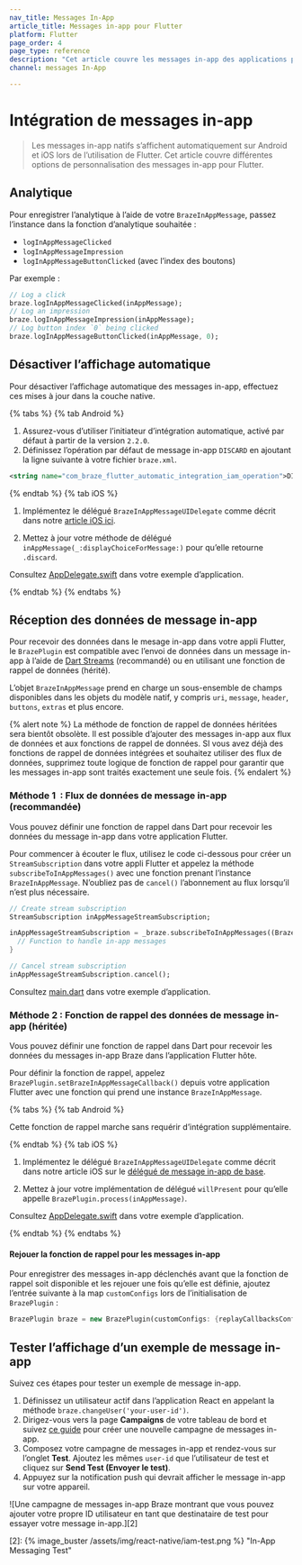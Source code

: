 ```yaml
---
nav_title: Messages In-App
article_title: Messages in-app pour Flutter
platform: Flutter
page_order: 4
page_type: reference
description: "Cet article couvre les messages in-app des applications pour iOS et Android utilisant Flutter, y compris l’analytique de la personnalisation et de la journalisation."
channel: messages In-App

---
```


# Intégration de messages in-app

> Les messages in-app natifs s’affichent automatiquement sur Android et iOS lors de l’utilisation de Flutter. Cet article couvre différentes options de personnalisation des messages in-app pour Flutter.

## Analytique

Pour enregistrer l’analytique à l’aide de votre `BrazeInAppMessage`, passez l’instance dans la fonction d’analytique souhaitée :
- `logInAppMessageClicked`
- `logInAppMessageImpression`
- `logInAppMessageButtonClicked` (avec l’index des boutons)

Par exemple :
```dart
// Log a click
braze.logInAppMessageClicked(inAppMessage);
// Log an impression
braze.logInAppMessageImpression(inAppMessage);
// Log button index `0` being clicked
braze.logInAppMessageButtonClicked(inAppMessage, 0);
```

## Désactiver l’affichage automatique

Pour désactiver l’affichage automatique des messages in-app, effectuez ces mises à jour dans la couche native.

{% tabs %}
{% tab Android %}

1. Assurez-vous d’utiliser l’initiateur d’intégration automatique, activé par défaut à partir de la version `2.2.0`.
2. Définissez l’opération par défaut de message in-app `DISCARD` en ajoutant la ligne suivante à votre fichier `braze.xml`.

```xml
<string name="com_braze_flutter_automatic_integration_iam_operation">DISCARD</string>
```

{% endtab %}
{% tab iOS %}

1. Implémentez le délégué `BrazeInAppMessageUIDelegate` comme décrit dans notre [article iOS ici](https://braze-inc.github.io/braze-swift-sdk/tutorials/braze/c1-inappmessageui).

2. Mettez à jour votre méthode de délégué `inAppMessage(_:displayChoiceForMessage:)` pour qu’elle retourne `.discard`.

Consultez [AppDelegate.swift](https://github.com/braze-inc/braze-flutter-sdk/blob/master/example/ios/Runner/AppDelegate.swift) dans votre exemple d’application.

{% endtab %}
{% endtabs %}

## Réception des données de message in-app

Pour recevoir des données dans le mesage in-app dans votre appli Flutter, le `BrazePlugin` est compatible avec l’envoi de données dans un message in-app à l’aide de [Dart Streams](https://dart.dev/tutorials/language/streams) (recommandé) ou en utilisant une fonction de rappel de données (hérité).

L’objet `BrazeInAppMessage` prend en charge un sous-ensemble de champs disponibles dans les objets du modèle natif, y compris `uri`, `message`, `header`, `buttons`, `extras` et plus encore.

{% alert note %} La méthode de fonction de rappel de données héritées sera bientôt obsolète. Il est possible d’ajouter des messages in-app aux flux de données et aux fonctions de rappel de données. SI vous avez déjà des fonctions de rappel de données intégrées et souhaitez utiliser des flux de données, supprimez toute logique de fonction de rappel pour garantir que les messages in-app sont traités exactement une seule fois. {% endalert %}

### Méthode 1  : Flux de données de message in-app (recommandée)

Vous pouvez définir une fonction de rappel dans Dart pour recevoir les données du message in-app dans votre application Flutter.

Pour commencer à écouter le flux, utilisez le code ci-dessous pour créer un `StreamSubscription` dans votre appli Flutter et appelez la méthode `subscribeToInAppMessages()` avec une fonction prenant l’instance `BrazeInAppMessage`. N’oubliez pas de `cancel()` l’abonnement au flux lorsqu’il n’est plus nécessaire.

```dart
// Create stream subscription
StreamSubscription inAppMessageStreamSubscription;

inAppMessageStreamSubscription = _braze.subscribeToInAppMessages((BrazeInAppMessage inAppMessage) {
  // Function to handle in-app messages
}

// Cancel stream subscription
inAppMessageStreamSubscription.cancel();
```

Consultez [main.dart](https://github.com/Appboy/flutter-sdk/blob/develop/braze_plugin/example/lib/main.dart) dans votre exemple d’application.

### Méthode 2 : Fonction de rappel des données de message in-app (héritée)

Vous pouvez définir une fonction de rappel dans Dart pour recevoir les données du messages in-app Braze dans l’application Flutter hôte.

Pour définir la fonction de rappel, appelez `BrazePlugin.setBrazeInAppMessageCallback()` depuis votre application Flutter avec une fonction qui prend une instance `BrazeInAppMessage`.

{% tabs %}
{% tab Android %}

Cette fonction de rappel marche sans requérir d’intégration supplémentaire.

{% endtab %}
{% tab iOS %}

1. Implémentez le délégué `BrazeInAppMessageUIDelegate` comme décrit dans notre article iOS sur le [délégué de message in-app de base](https://braze-inc.github.io/braze-swift-sdk/tutorials/braze/c1-inappmessageui).

2. Mettez à jour votre implémentation de délégué `willPresent` pour qu’elle appelle `BrazePlugin.process(inAppMessage)`.

Consultez [AppDelegate.swift](https://github.com/braze-inc/braze-flutter-sdk/blob/master/example/ios/Runner/AppDelegate.swift) dans votre exemple d’application.

{% endtab %}
{% endtabs %}

#### Rejouer la fonction de rappel pour les messages in-app

Pour enregistrer des messages in-app déclenchés avant que la fonction de rappel soit disponible et les rejouer une fois qu’elle est définie, ajoutez l’entrée suivante à la map `customConfigs` lors de l’initialisation de `BrazePlugin` :
```dart
BrazePlugin braze = new BrazePlugin(customConfigs: {replayCallbacksConfigKey: true});
```

## Tester l’affichage d’un exemple de message in-app

Suivez ces étapes pour tester un exemple de message in-app.

1. Définissez un utilisateur actif dans l’application React en appelant la méthode `braze.changeUser('your-user-id')`.
2. Dirigez-vous vers la page **Campaigns** de votre tableau de bord et suivez [ce guide][1] pour créer une nouvelle campagne de messages in-app.
3. Composez votre campagne de messages in-app et rendez-vous sur l’onglet **Test**. Ajoutez les mêmes `user-id` que l’utilisateur de test et cliquez sur **Send Test (Envoyer le test)**.
4. Appuyez sur la notification push qui devrait afficher le message in-app sur votre appareil.

![Une campagne de messages in-app Braze montrant que vous pouvez ajouter votre propre ID utilisateur en tant que destinataire de test pour essayer votre message in-app.][2]

[1]: {{site.baseurl}}/user_guide/message_building_by_channel/in-app_messages/create/
[2]: {% image_buster /assets/img/react-native/iam-test.png %} "In-App Messaging Test"
